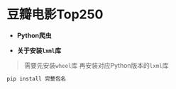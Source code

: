 # 豆瓣电影Top250
* **Python爬虫**

* **关于安装`lxml`库**
> 需要先安装`wheel`库
> 再安装对应Python版本的`lxml`库
```bash
pip install 完整包名
```
